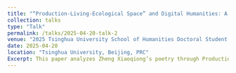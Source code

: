 ```yaml
---
title: "“Production-Living-Ecological Space” and Digital Humanities: A Visualization Study of Zheng Xiaoqiong's Poetry（“三生空间”与数字人文：郑小琼诗歌的可视化研究）"
collection: talks
type: "Talk"
permalink: /talks/2025-04-20-talk-2
venue: "2025 Tsinghua University School of Humanities Doctoral Student Forum"
date: 2025-04-20
location: "Tsinghua University, Beijing, PRC"
Excerpt: This paper analyzes Zheng Xiaoqiong’s poetry through Production-Living-Ecological Space theory and digital humanities tools (QGIS, Python), revealing triadic structural tensions in industrialization,including capital’s disciplinary power, marginalized resistance ethics, and ecological utopianism.
---
```





